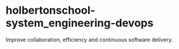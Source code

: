# holbertonschool-system_engineering-devops
Improve collaboration, efficiency and continuous software delivery.
